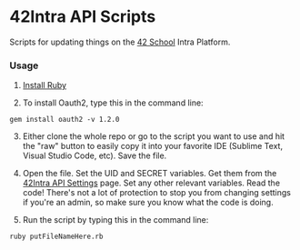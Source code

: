 # 42Intra API Scripts
Scripts for updating things on the [42 School](https://www.42.us.org/)  Intra Platform.

### Usage

1. [Install Ruby](https://www.ruby-lang.org/en/documentation/installation/)

2. To install Oauth2, type this in the command line:
```
gem install oauth2 -v 1.2.0
```
3. Either clone the whole repo or go to the script you want to use and hit the "raw" button to easily copy it into your favorite IDE (Sublime Text, Visual Studio Code, etc). Save the file.

4. Open the file. Set the UID and SECRET variables. Get them from the [42Intra API Settings](https://profile.intra.42.fr/oauth/applications) page.  Set any other relevant variables. Read the code! There's not a lot of protection to stop you from changing settings if you're an admin, so make sure you know what the code is doing.

5. Run the script by typing this in the command line:
```
ruby putFileNameHere.rb
```
